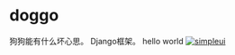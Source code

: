 # doggo
狗狗能有什么坏心思。
Django框架。
hello world
[![simpleui](https://img.shields.io/badge/developing%20with-Simpleui-2077ff.svg)](https://github.com/newpanjing/simpleui)